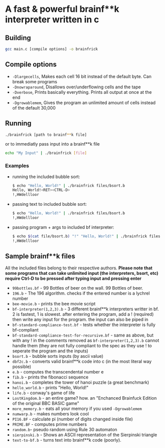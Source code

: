 # A fast & powerful brainf**k interpreter written in c

## Building
```sh
gcc main.c [compile options] -o brainfrick
```

## Compile options
 - `-Dlargecells`, Makes each cell 16 bit instead of the default byte. Can break some programs
 - `-Dnowraparound`, Disallows over/underflowing cells and the tape
 - `-Dverbose`, Prints basically everything. Prints all output at once at the end
 - `-Dgrowablemem`, Gives the program an unlimited amount of cells instead of the default 30,000


## Running
```sh
./brainfrick [path to brainf**k file]
```

or to immediatly pass input into a brainf**k file

```sh
echo "My Input" | ./brainfrick [file]
```

### Examples

 - running the included bubble sort:
    ```sh
    $ echo "Hello, World!" | ./brainfrick files/bsort.b
    Hello, World!<RET><CTRL-D>
    !,HWdellloor
    ```
 - passing text to included bubble sort:
    ```sh
    $ echo "Hello, World!" | ./brainfrick files/bsort.b
    !,HWdellloor
    ```
 - passing program + args to included bf interpreter:
    ```sh
    $ echo $(cat file/bsort.b) "!" "Hello, World!" | ./brainfrick files/bf-interpreter2.b
    !,HWdellloor
    ```

## Sample brainf**k files

All the included files belong to their respective authors.
 **Please note that some programs that can take unlimited input (the interpreters, bsort, etc) require Ctrl-D to be pressed after typing input and pressing enter**
 - `99bottles.bf` - 99 Bottles of beer on the wall. 99 Bottles of beer.
 - `196.b` - The 196 algorithm. checks if the entered number is a lychrel number
 - `bee-movie.b` - prints the bee movie script
 - `bf-interpreter(1,2,3).b` - 3 different brainf**k interpreters writter in bf. 2 is fastest, 1 is slowest. after entering the program, add a ! (required) then write any input for the program. the input can also be piped in
 - `bf-standard-compliance-test.bf` - tests whether the interpreter is fully bf-compliant
 - `bf-standard-compliance-test-for-recursive.bf` - same as above, but with any ! in the comments removed as `bf-interpreter(1,2,3).b` cannot handle them (they are not fully compliant to the spec as they use ! to seperate the program and the inputs)
 - `bsort.b` - bubble sorts inputs (by ascii value)
 - `dbf2c.b` - converts valid brainf**k code into c (in the most literal way possible)
 - `e.b` - computes the transcendental number e
 - `fib.b` - prints the fibonacci sequence
 - `hanoi.b` - completes the tower of hanoi puzzle (a great benchmark)
 - `hello_world.b` - prints "Hello, World!"
 - `life.b` - conway's game of life
 - `LostKingdom.b` - an entire game? how. an "Enchanced Brainfuck Edition of the original BBC BASIC game"
 - `more_memory.b` - eats all your memory if you used `-Dgrowablemem`
 - `numwarp.b` - makes numbers look cool
 - `PI16.BF` - calculate pi (number of digits changed inside file)
 - `PRIME.BF` - computes prime numbers
 - `random.b`- pseudo random using Rule 30 automaton
 - `sierpinski.b` - Shows an ASCII representation of the Sierpinski triangle
 - `text-to-bf.b` - turns text into brainf**k code (poorly).